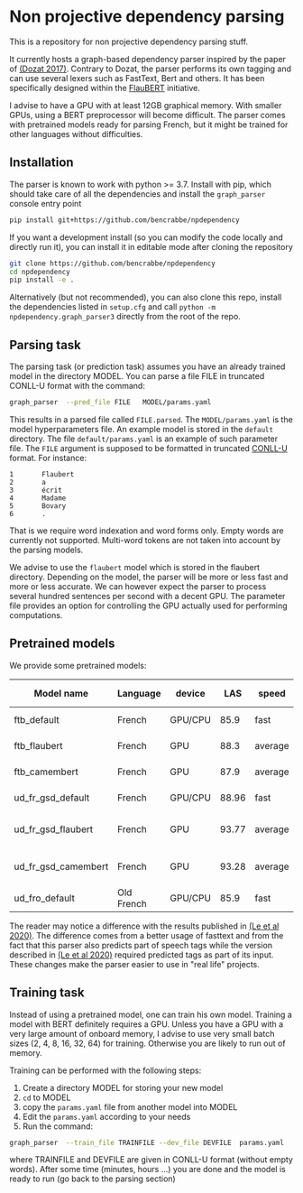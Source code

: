 # Non projective dependency parsing

This is a repository for non projective dependency parsing stuff.

It currently hosts a graph-based dependency parser inspired by the paper of
[(Dozat 2017)](https://nlp.stanford.edu/pubs/dozat2017deep.pdf). Contrary to Dozat, the parser
performs its own tagging and can use several lexers such as FastText, Bert and others. It has been
specifically designed within the [FlauBERT](https://github.com/getalp/Flaubert) initiative.

I advise to have a GPU with at least 12GB graphical memory. With smaller GPUs, using a BERT
preprocessor will become difficult. The parser comes with pretrained models ready for parsing
French, but it might be trained for other languages without difficulties.

## Installation

The parser is known to work with python >= 3.7. Install with pip, which should take care of all the
dependencies and install the `graph_parser` console entry point

```sh
pip install git+https://github.com/bencrabbe/npdependency
```

If you want a development install (so you can modify the code locally and directly run it), you can
install it in editable mode after cloning the repository

```sh
git clone https://github.com/bencrabbe/npdependency
cd npdependency
pip install -e .
```

Alternatively (but not recommended), you can also clone this repo, install the dependencies listed
in `setup.cfg` and call `python -m npdependency.graph_parser3` directly from the root of the repo.

## Parsing task

The parsing task (or prediction task) assumes you have an already trained model in the directory
MODEL. You can parse a file FILE in truncated CONLL-U format with the command:

```sh
graph_parser  --pred_file FILE   MODEL/params.yaml
```

This results in a parsed file called `FILE.parsed`. The `MODEL/params.yaml` is the model
hyperparameters file. An example model is stored in the `default` directory. The file
`default/params.yaml` is an example of such parameter file. The `FILE` argument is supposed to be
formatted in truncated [CONLL-U](https://universaldependencies.org/format.html) format. For
instance:

```conllu
1       Flaubert
2       a
3       écrit
4       Madame
5       Bovary
6       .
```

That is we require word indexation and word forms only. Empty words are currently not supported.
Multi-word tokens are not taken into account by the parsing models.

We advise to use the `flaubert` model which is stored in the flaubert directory. Depending on the
model, the parser will be more or less fast and more or less accurate. We can however expect the
parser to process several hundred sentences per second with a decent GPU. The parameter file
provides an option for controlling the GPU actually used for performing computations.

## Pretrained models

We provide some pretrained models:

| Model name          | Language   | device  | LAS   | speed   | Comment                                        | Download link                                                                                                     |
| ------------------- | ---------- | ------- | ----- | ------- | ---------------------------------------------- | ----------------------------------------------------------------------------------------------------------------- |
| ftb_default         | French     | GPU/CPU | 85.9  | fast    | French treebank + fasttext                     | [download model](https://github.com/bencrabbe/npdependency/releases/download/v0.1.0dev0/ftb_default.tar.gz)       |
| ftb_flaubert        | French     | GPU     | 88.3  | average | FlaubertBase+French treebank + fasttext        | [download model](https://sharedocs.huma-num.fr/wl/?id=fVAdiTHwZhVeqrscNTMXehxsNJtBx9Zc)                           |
| ftb_camembert       | French     | GPU     | 87.9  | average | camembert+French treebank + fasttext           | [download model](https://sharedocs.huma-num.fr/wl/?id=r0H0HESGOawmWiRxSqXDARC81TiGDBwW)                           |
| ud_fr_gsd_default   | French     | GPU/CPU | 88.96 | fast    | UD French GSD + fasttext                       | [download model](https://github.com/bencrabbe/npdependency/releases/download/v0.2.0dev0/ud_fr_gsd_default.tar.gz) |
| ud_fr_gsd_flaubert  | French     | GPU     | 93.77 | average | flaubert_base_cased + UD French GSD + fasttext | [download model](https://sharedocs.huma-num.fr/wl/?id=sAARm9xFNdITZArRYn2qF9UUTj0KqBtu)                           |
| ud_fr_gsd_camembert | French     | GPU     | 93.28 | average | camembert-base + UD French GSD + fasttext      | [download model](https://sharedocs.huma-num.fr/wl/?id=DrKZLgdikOI5TZoVLfcykRLEmUUyLoBN)                           |
| ud_fro_default      | Old French | GPU/CPU | 85.9  | fast    | SRCMF treebank + fasttext                      | [download model](https://github.com/bencrabbe/npdependency/releases/download/v0.1.0dev0/fro_srcmf_default.tar.gz) |

The reader may notice a difference with the results published in
[(Le et al 2020)](https://arxiv.org/abs/1912.05372). The difference comes from a better usage of
fasttext and from the fact that this parser also predicts part of speech tags while the version
described in [(Le et al 2020)](https://arxiv.org/abs/1912.05372) required predicted tags as part of
its input. These changes make the parser easier to use in "real life" projects.

## Training task

Instead of using a pretrained model, one can train his own model. Training a model with BERT
definitely requires a GPU. Unless you have a GPU with a very large amount of onboard memory, I
advise to use very small batch sizes (2, 4, 8, 16, 32, 64) for training. Otherwise you are likely to
run out of memory.

Training can be performed with the following steps:

1. Create a directory MODEL for storing your new model
2. `cd` to MODEL
3. copy the `params.yaml` file from another model into MODEL
4. Edit the `params.yaml` according to your needs
5. Run the command:

```sh
graph_parser  --train_file TRAINFILE --dev_file DEVFILE  params.yaml
```

where TRAINFILE and DEVFILE are given in CONLL-U format (without empty words). After some time
(minutes, hours ...) you are done and the model is ready to run (go back to the parsing section)
